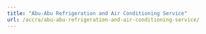 ```yaml
---
title: "Abu-Abu Refrigeration and Air Conditioning Service"
url: /accra/abu-abu-refrigeration-and-air-conditioning-service/
---
```

